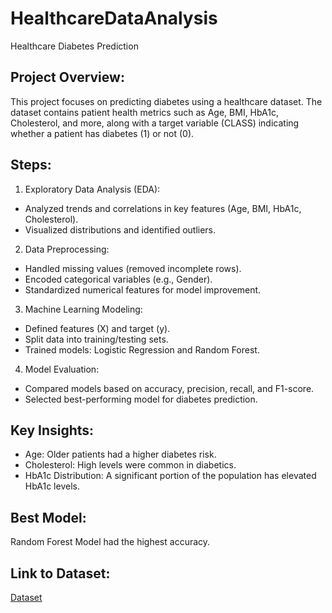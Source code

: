 # HealthcareDataAnalysis
Healthcare Diabetes Prediction

## Project Overview:
This project focuses on predicting diabetes using a healthcare dataset. The dataset contains patient health metrics such as Age, BMI, HbA1c, Cholesterol, and more, along with a target variable (CLASS) indicating whether a patient has diabetes (1) or not (0).

## Steps:
1. Exploratory Data Analysis (EDA):
- Analyzed trends and correlations in key features (Age, BMI, HbA1c, Cholesterol).
- Visualized distributions and identified outliers.

2. Data Preprocessing:
- Handled missing values (removed incomplete rows).
- Encoded categorical variables (e.g., Gender).
- Standardized numerical features for model improvement.

3. Machine Learning Modeling:
- Defined features (X) and target (y).
- Split data into training/testing sets.
- Trained models: Logistic Regression and Random Forest.

4. Model Evaluation:
- Compared models based on accuracy, precision, recall, and F1-score.
- Selected best-performing model for diabetes prediction.

## Key Insights:
- Age: Older patients had a higher diabetes risk.
- Cholesterol: High levels were common in diabetics.
- HbA1c Distribution: A significant portion of the population has elevated HbA1c levels.

## Best Model:
Random Forest Model had the highest accuracy.

## Link to Dataset:
[Dataset](https://github.com/Ashna-20/HealthcareDataAnalysis/blob/main/Dataset%20of%20Diabetes%20.csv)
